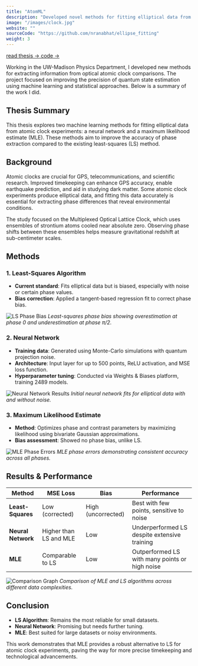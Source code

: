 ```yaml
---
title: "AtomML"
description: "Developed novel methods for fitting elliptical data from atomic clock experiments, improving precision in quantum state estimation."
image: "/images/clock.jpg"
website: ""
sourceCode: "https://github.com/nranabhat/ellipse_fitting"
weight: 3
---
```


<div class="project-links">
  <a href="/thesis" class="project-link" target="_blank" rel="noopener noreferrer">
    <span>read thesis</span>
    <span class="icon">→</span>
  </a>
  <a href="https://github.com/nranabhat/ellipse_fitting" class="project-link" target="_blank" rel="noopener noreferrer">
    <span>code</span>
    <span class="icon">→</span>
  </a>
</div>

Working in the UW-Madison Physics Department, I developed new methods for extracting information from optical atomic clock comparisons. The project focused on improving the precision of quantum state estimation using machine learning and statistical approaches. Below is a summary of the work I did.

## Thesis Summary
This thesis explores two machine learning methods for fitting elliptical data from atomic clock experiments: a neural network and a maximum likelihood estimate (MLE). These methods aim to improve the accuracy of phase extraction compared to the existing least-squares (LS) method.

## Background
Atomic clocks are crucial for GPS, telecommunications, and scientific research. Improved timekeeping can enhance GPS accuracy, enable earthquake prediction, and aid in studying dark matter. Some atomic clock experiments produce elliptical data, and fitting this data accurately is essential for extracting phase differences that reveal environmental conditions.

The study focused on the Multiplexed Optical Lattice Clock, which uses ensembles of strontium atoms cooled near absolute zero. Observing phase shifts between these ensembles helps measure gravitational redshift at sub-centimeter scales.

## Methods

### 1. Least-Squares Algorithm
- **Current standard**: Fits elliptical data but is biased, especially with noise or certain phase values.
- **Bias correction**: Applied a tangent-based regression fit to correct phase bias.

![LS Phase Bias](/images/clock/LS_bias_residuals_fit1.png)
*Least-squares phase bias showing overestimation at phase 0 and underestimation at phase π/2.*

### 2. Neural Network
- **Training data**: Generated using Monte-Carlo simulations with quantum projection noise.
- **Architecture**: Input layer for up to 500 points, ReLU activation, and MSE loss function.
- **Hyperparameter tuning**: Conducted via Weights & Biases platform, training 2489 models.

![Neural Network Results](/images/clock/9plot_nn2.png)
*Initial neural network fits for elliptical data with and without noise.*

### 3. Maximum Likelihood Estimate
- **Method**: Optimizes phase and contrast parameters by maximizing likelihood using bivariate Gaussian approximations.
- **Bias assessment**: Showed no phase bias, unlike LS.

![MLE Phase Errors](/images/clock/MLE_bias1.png)
*MLE phase errors demonstrating consistent accuracy across all phases.*

## Results & Performance

| Method | MSE Loss | Bias | Performance |
|--------|-----------|------|-------------|
| **Least-Squares** | Low (corrected) | High (uncorrected) | Best with few points, sensitive to noise |
| **Neural Network** | Higher than LS and MLE | Low | Underperformed LS despite extensive training |
| **MLE** | Comparable to LS | Low | Outperformed LS with many points or high noise |

![Comparison Graph](/images/clock/R_MLEvNoise.png)
*Comparison of MLE and LS algorithms across different data complexities.*

## Conclusion
- **LS Algorithm**: Remains the most reliable for small datasets.
- **Neural Network**: Promising but needs further tuning.
- **MLE**: Best suited for large datasets or noisy environments.

This work demonstrates that MLE provides a robust alternative to LS for atomic clock experiments, paving the way for more precise timekeeping and technological advancements.
